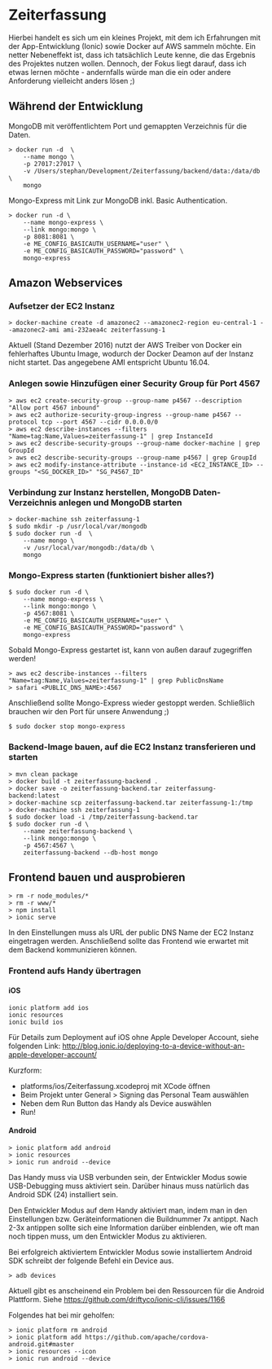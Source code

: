 # Zeiterfassung
Hierbei handelt es sich um ein kleines Projekt, mit dem ich Erfahrungen mit der App-Entwicklung (Ionic) sowie Docker auf AWS sammeln möchte. Ein netter Nebeneffekt ist, dass ich tatsächlich Leute kenne, die das Ergebnis des Projektes nutzen wollen. Dennoch, der Fokus liegt darauf, dass ich etwas lernen möchte - andernfalls würde man die ein oder andere Anforderung vielleicht anders lösen ;)

## Während der Entwicklung

MongoDB mit veröffentlichtem Port und gemappten Verzeichnis für die Daten.
```
> docker run -d  \
    --name mongo \
    -p 27017:27017 \
    -v /Users/stephan/Development/Zeiterfassung/backend/data:/data/db \
    mongo
```

Mongo-Express mit Link zur MongoDB inkl. Basic Authentication.
```
> docker run -d \
    --name mongo-express \
    --link mongo:mongo \
    -p 8081:8081 \
    -e ME_CONFIG_BASICAUTH_USERNAME="user" \
    -e ME_CONFIG_BASICAUTH_PASSWORD="password" \
    mongo-express
```

## Amazon Webservices

### Aufsetzer der EC2 Instanz
```
> docker-machine create -d amazonec2 --amazonec2-region eu-central-1 --amazonec2-ami ami-232aea4c zeiterfassung-1
```
Aktuell (Stand Dezember 2016) nutzt der AWS Treiber von Docker ein fehlerhaftes Ubuntu Image, wodurch der Docker Deamon auf der Instanz nicht startet. Das angegebene AMI entspricht Ubuntu 16.04.

### Anlegen sowie Hinzufügen einer Security Group für Port 4567
```
> aws ec2 create-security-group --group-name p4567 --description "Allow port 4567 inbound"
> aws ec2 authorize-security-group-ingress --group-name p4567 --protocol tcp --port 4567 --cidr 0.0.0.0/0
> aws ec2 describe-instances --filters "Name=tag:Name,Values=zeiterfassung-1" | grep InstanceId
> aws ec2 describe-security-groups --group-name docker-machine | grep GroupId
> aws ec2 describe-security-groups --group-name p4567 | grep GroupId
> aws ec2 modify-instance-attribute --instance-id <EC2_INSTANCE_ID> --groups "<SG_DOCKER_ID>" "SG_P4567_ID"
```

### Verbindung zur Instanz herstellen, MongoDB Daten-Verzeichnis anlegen und MongoDB starten
```
> docker-machine ssh zeiterfassung-1
$ sudo mkdir -p /usr/local/var/mongodb
$ sudo docker run -d  \
    --name mongo \
    -v /usr/local/var/mongodb:/data/db \
    mongo
```

### Mongo-Express starten (funktioniert bisher alles?)
```
$ sudo docker run -d \
    --name mongo-express \
    --link mongo:mongo \
    -p 4567:8081 \
    -e ME_CONFIG_BASICAUTH_USERNAME="user" \
    -e ME_CONFIG_BASICAUTH_PASSWORD="password" \
    mongo-express
```

Sobald Mongo-Express gestartet ist, kann von außen darauf zugegriffen werden!
```
> aws ec2 describe-instances --filters "Name=tag:Name,Values=zeiterfassung-1" | grep PublicDnsName
> safari <PUBLIC_DNS_NAME>:4567
```

Anschließend sollte Mongo-Express wieder gestoppt werden. Schließlich brauchen wir den Port für unsere Anwendung ;)
```
$ sudo docker stop mongo-express
```

### Backend-Image bauen, auf die EC2 Instanz transferieren und starten
```
> mvn clean package
> docker build -t zeiterfassung-backend .
> docker save -o zeiterfassung-backend.tar zeiterfassung-backend:latest
> docker-machine scp zeiterfassung-backend.tar zeiterfassung-1:/tmp
> docker-machine ssh zeiterfassung-1
$ sudo docker load -i /tmp/zeiterfassung-backend.tar
$ sudo docker run -d \
    --name zeiterfassung-backend \
    --link mongo:mongo \
    -p 4567:4567 \
    zeiterfassung-backend --db-host mongo
```

## Frontend bauen und ausprobieren
```
> rm -r node_modules/*
> rm -r www/*
> npm install
> ionic serve
```
In den Einstellungen muss als URL der public DNS Name der EC2 Instanz eingetragen werden. Anschließend sollte das Frontend wie erwartet mit dem Backend kommunizieren können.

### Frontend aufs Handy übertragen

#### iOS
```
ionic platform add ios
ionic resources
ionic build ios
```

Für Details zum Deployment auf iOS ohne Apple Developer Account, siehe folgenden Link: http://blog.ionic.io/deploying-to-a-device-without-an-apple-developer-account/

Kurzform:
- platforms/ios/Zeiterfassung.xcodeproj mit XCode öffnen
- Beim Projekt unter General > Signing das Personal Team auswählen
- Neben dem Run Button das Handy als Device auswählen
- Run!

#### Android
```
> ionic platform add android
> ionic resources
> ionic run android --device
```

Das Handy muss via USB verbunden sein, der Entwickler Modus sowie USB-Debugging muss aktiviert sein. Darüber hinaus muss natürlich das Android SDK (24) installiert sein.

Den Entwickler Modus auf dem Handy aktiviert man, indem man in den Einstellungen bzw. Geräteinformationen die Buildnummer 7x antippt. Nach 2-3x antippen sollte sich eine Information darüber einblenden, wie oft man noch tippen muss, um den Entwickler Modus zu aktivieren.

Bei erfolgreich aktiviertem Entwickler Modus sowie installiertem Android SDK schreibt der folgende Befehl ein Device aus.
```
> adb devices
```

Aktuell gibt es anscheinend ein Problem bei den Ressourcen für die Android Plattform. Siehe https://github.com/driftyco/ionic-cli/issues/1166

Folgendes hat bei mir geholfen:
```
> ionic platform rm android
> ionic platform add https://github.com/apache/cordova-android.git#master
> ionic resources --icon
> ionic run android --device
```
